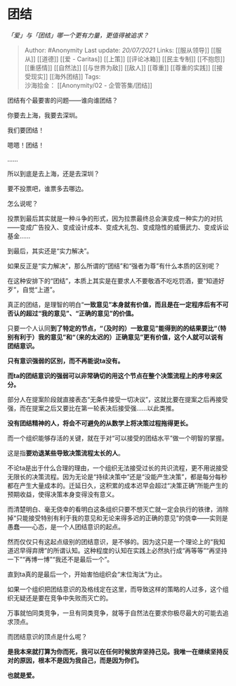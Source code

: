 # 团结
*「爱」与「团结」哪一个更有力量，更值得被追求？*

> Author: #Anonymity 
Last update: *20/07/2021* 
Links: [[服从领导]] [[服从]] [[道德]] [[爱 - Caritas]] [[上策]] [[评论冰箱]] [[民主专制]] [[不抱怨]] [[重感情]] [[自然法]] [[与世界为敌]] [[敌人]] [[尊重]] [[尊重的实践]] [[接受现实]] [[海外团结]]
Tags:  
沙海拾金： [[Anonymity/02 - 企管答集/团结]]
 


团结有个最要害的问题——谁向谁团结？

你要去上海，我要去深圳。

我们要团结！

嗯嗯！团结！

……

所以到底是去上海，还是去深圳？

要不投票吧，谁票多去哪边。

  

怎么说呢？

投票到最后其实就是一种斗争的形式，因为拉票最终总会演变成一种实力的对抗——变成广告投入、变成设计成本、变成大礼包、变成隐性的威慑武力、变成诉讼基金……

到最后，其实还是“实力解决”。

如果反正是“实力解决”，那么所谓的“团结”和“强者为尊”有什么本质的区别呢？

在这种安排下的“团结”，本质上其实是在要求人不要敬酒不吃吃罚酒，要“知道好歹”，自觉“上道”。

真正的团结，是理智的明白“**一致意见”本身就有价值，而且是在一定程序后有不可否认的超过“我的意见”、“正确的意见”的价值。**

只要一个人认同**到了特定的节点，“（及时的）一致意见”能得到的的结果要比“（特别有利于）我的意见”和“（来的太迟的）正确意见”更有价值，这个人就可以说有团结意识。**

**只有意识强弱的区别，而不再能说ta没有。**

**而ta的团结意识的强弱可以非常确切的用这个节点在整个决策流程上的序号来区分。**

部分人在提案阶段就直接表态“无条件接受一切决议”，这就比要在提案之后再接受强，而在提案之后又要比在第一轮表决后接受强……以此类推。

**没有团结精神的人，将会不可避免的从数学上将决策过程拖得更长。**

而一个组织能够存活的关键，就在于对“可以接受的团结水平”做一个明智的掌握。

这是指**要劝退某些导致决策流程太长的人**。

不论ta是出于什么合理的理由，一个组织无法接受过长的共识流程，更不用说接受无限长的决策流程。因为无论是“持续决策中”还是“没能产生决策”，都是每分每秒都在产生大量成本的。迁延日久，这积累的成本迟早会超过“决策正确”所能产生的预期收益，使得决策本身变得没有意义。

而清楚明白、毫无侥幸的看明白这条组织只要不想灭亡就一定会执行的铁律，消除掉“只能接受特别有利于我的意见和无论来得多迟的正确的意见”的侥幸——实则是愚蠢——心态，是一个人团结意识的起点。

然而仅仅只有这起点级别的团结意识，是不够的。因为这只是一个理论上的“我知道迟早得弃牌”的所谓认知。这种程度的认知在实践上必然执行成“再等等”“再坚持一下”“再博一博”“我还不是最后一个”。

直到ta真的是最后一个，开始害怕组织会“末位淘汰”为止。

如果一个组织把团结意识的及格线定在这里，而导致这样的策略的人过多，这个组织无疑还是要在竞争中失败而灭亡的。

万事就怕同类竞争，一旦有同类竞争，就等于自然法在要求你极尽最大的可能去追求顶点。

而团结意识的顶点是什么呢？

**是我本来就打算为你而死，我可以在任何时候放弃坚持己见。我唯一在继续坚持反对的原因，根本不是因为我自己，而是因为你们。**

**也就是爱。**